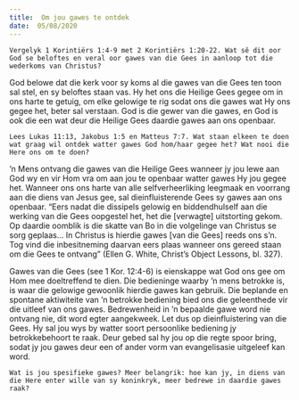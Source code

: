 ```yaml
---
title:  Om jou gawes te ontdek
date:  05/08/2020
---
```


`Vergelyk 1 Korintiërs 1:4-9 met 2 Korintiërs 1:20-22. Wat sê dit oor God se beloftes en veral oor gawes van die Gees in aanloop tot die wederkoms van Christus?`

God belowe dat die kerk voor sy koms al die gawes van die Gees ten toon sal stel, en sy beloftes staan vas. Hy het ons die Heilige Gees gegee om in ons harte te getuig, om elke gelowige te rig sodat ons die gawes wat Hy ons gegee het, beter sal verstaan. God is die gewer van die gawes, en God is ook die een wat deur die Heilige Gees daardie gawes aan ons openbaar.

`Lees Lukas 11:13, Jakobus 1:5 en Matteus 7:7. Wat staan elkeen te doen wat graag wil ontdek watter gawes God hom/haar gegee het? Wat nooi die Here ons om te doen?`

’n Mens ontvang die gawes van die Heilige Gees wanneer jy jou lewe aan God wy en vir Hom vra om aan jou te openbaar watter gawes Hy jou gegee het. Wanneer ons ons harte van alle selfverheerliking leegmaak en voorrang aan die diens van Jesus gee, sal dieinfluisterende Gees sy gawes aan ons openbaar. “Eers nadat die dissipels gelowig en biddendhulself aan die werking van die Gees oopgestel het, het die [verwagte] uitstorting gekom. Op daardie oomblik is die skatte van Bo in die volgelinge van Christus se sorg geplaas… In Christus is hierdie gawes [van die Gees] reeds ons s’n. Tog vind die inbesitneming daarvan eers plaas wanneer ons gereed staan om die Gees te ontvang” (Ellen G. White, Christ’s Object Lessons, bl. 327).

Gawes van die Gees (see 1 Kor. 12:4-6) is eienskappe wat God ons gee om Hom mee doeltreffend te dien. Die bedieninge waarby ’n mens betrokke is, is waar die gelowige gewoonlik hierdie gawes kan gebruik. Die beplande en spontane aktiwiteite van ’n betrokke bediening bied ons die geleenthede vir die uitleef van ons gawes. Bedrewenheid in ’n bepaalde gawe word nie ontvang nie, dit word egter aangekweek. Let dus op dieinfluistering van die Gees. Hy sal jou wys by watter soort persoonlike bediening jy betrokkebehoort te raak. Deur gebed sal hy jou op die regte spoor bring, sodat jy jou gawes deur een of ander vorm van evangelisasie uitgeleef kan word.

`Wat is jou spesifieke gawes? Meer belangrik: hoe kan jy, in diens van die Here enter wille van sy koninkryk, meer bedrewe in daardie gawes raak?`